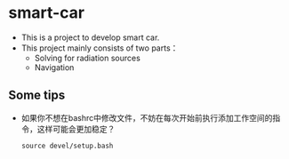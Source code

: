 # smart-car

- This is a project to develop smart car.
- This project mainly consists of two parts：
  - Solving for radiation sources
  - Navigation

## Some tips

* 如果你不想在bashrc中修改文件，不妨在每次开始前执行添加工作空间的指令，这样可能会更加稳定？

  ```shell
  source devel/setup.bash
  ```
